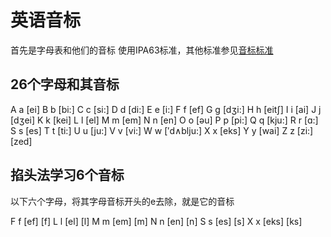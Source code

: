 # 英语音标

首先是字母表和他们的音标
使用IPA63标准，其他标准参见[音标标准](http://yinbiao.tingclass.net/show-16-8-1.html) 

## 26个字母和其音标

A a	[ei]	B b	[bi:]	C c	[si:]	D d	[di:]	E e	[i:]
F f	[ef]	G g	[dʒi:]	H h	[eit∫]	I i	[ai]	J j	[dʒei]
K k	[kei]	L l	[el]	M m	[em]	N n	[en]	O o	[əu]
P p	[pi:]	Q q	[kju:]	R r	[ɑ:]	S s	[es]	T t	[ti:]
U u	[ju:]	V v	[vi:]	W w	[′d∧blju:]	X x	[eks]	Y y	[wai]
Z z	[zi:][zed]

## 掐头法学习6个音标
以下六个字母，将其字母音标开头的e去除，就是它的音标

F f [ef]  [f]
L l [el]  [l]
M m [em]  [m]
N n [en]  [n]
S s [es]  [s]
X x [eks] [ks]

